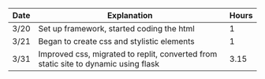 |Date|Explanation|Hours|
|---|---|---|
|3/20|Set up framework, started coding the html|1|
|3/21|Began to create css and stylistic elements|1|
|3/31|Improved css, migrated to replit, converted from static site to dynamic using flask|3.15|